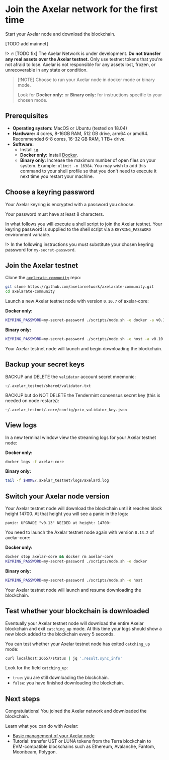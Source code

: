 # Join the Axelar network for the first time

Start your Axelar node and download the blockchain.

[TODO add mainnet]

!> :fire: [TODO fix] The Axelar Network is under development. **Do not transfer any real assets over the Axelar testnet.** Only use testnet tokens that you're not afraid to lose. Axelar is not responsible for any assets lost, frozen, or unrecoverable in any state or condition.

> [!NOTE] Choose to run your Axelar node in docker mode or binary mode.
>
> Look for **Docker only:** or **Binary only:** for instructions specific to your chosen mode.

## Prerequisites

* **Operating system:**  MacOS or Ubuntu (tested on 18.04)
* **Hardware:** 4 cores, 8-16GB RAM, 512 GB drive, arm64 or amd64. Recommended 6-8 cores, 16-32 GB RAM, 1 TB+ drive.
* **Software:**
    * Install [`jq`](https://stedolan.github.io/jq/download/).
    * **Docker only:** Install [Docker](https://docs.docker.com/engine/install/).
    * **Binary only:** Increase the maximum number of open files on your system.  Example: `ulimit -n 16384`.  You may wish to add this command to your shell profile so that you don't need to execute it next time you restart your machine.
## Choose a keyring password

Your Axelar keyring is encrypted with a password you choose.

Your password must have at least 8 characters.

In what follows you will execute a shell script to join the Axelar testnet.  Your keyring password is supplied to the shell script via a `KEYRING_PASSWORD` environment variable.

!> In the following instructions you must substitute your chosen keyring password for `my-secret-password`.

## Join the Axelar testnet

Clone the [`axelerate-community`](https://github.com/axelarnetwork/axelarate-community) repo:

```bash
git clone https://github.com/axelarnetwork/axelarate-community.git
cd axelarate-community
```

Launch a new Axelar testnet node with version `0.10.7` of axelar-core:

**Docker only:**
```bash
KEYRING_PASSWORD=my-secret-password ./scripts/node.sh -e docker -a v0.10.7
```

**Binary only:**
```bash
KEYRING_PASSWORD=my-secret-password ./scripts/node.sh -e host -a v0.10.7
```

Your Axelar testnet node will launch and begin downloading the blockchain.

## Backup your secret keys

BACKUP and DELETE the `validator` account secret mnemonic:
```
~/.axelar_testnet/shared/validator.txt
```

BACKUP but do NOT DELETE the Tendermint consensus secret key (this is needed on node restarts):
```
~/.axelar_testnet/.core/config/priv_validator_key.json
```

## View logs

In a new terminal window view the streaming logs for your Axelar testnet node:

**Docker only:**
```bash
docker logs -f axelar-core
```

**Binary only:**
```bash
tail -f $HOME/.axelar_testnet/logs/axelard.log
```

## Switch your Axelar node version

Your Axelar testnet node will download the blockchain until it reaches block height 14700.  At that height you will see a panic in the logs:

```
panic: UPGRADE "v0.13" NEEDED at height: 14700: 
```

You need to launch the Axelar testnet node again with version `0.13.2` of axelar-core:

**Docker only:**
```bash
docker stop axelar-core && docker rm axelar-core
KEYRING_PASSWORD=my-secret-password ./scripts/node.sh -e docker
```

**Binary only:**
```bash
KEYRING_PASSWORD=my-secret-password ./scripts/node.sh -e host
```

Your Axelar testnet node will launch and resume downloading the blockchain.

## Test whether your blockchain is downloaded

Eventually your Axelar testnet node will download the entire Axelar blockchain and exit `catching_up` mode.  At this time your logs should show a new block added to the blockchain every 5 seconds.

You can test whether your Axelar testnet node has exited `catching_up` mode:

```bash
curl localhost:26657/status | jq '.result.sync_info'
```

Look for the field `catching_up`:
* `true`: you are still downloading the blockchain.
* `false`: you have finished downloading the blockchain.

## Next steps

Congratulations!  You joined the Axelar network and downloaded the blockchain.

Learn what you can do with Axelar:

* [Basic management of your Axelar node](basic.md)
* Tutorial: transfer UST or LUNA tokens from the Terra blockchain to EVM-compatible blockchains such as Ethereum, Avalanche, Fantom, Moonbeam, Polygon.